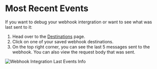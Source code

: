 # Most Recent Events

If you want to debug your webhook intergration or want to see what was last sent to it:

1. Head over to the [Destinations](https://console.dassana.cloud/integrations) page.
2. Click on one of your saved webhook destinations.
3. On the top right corner, you can see the last 5 messages sent to the webhook. You can also view the request body that was sent.

![Webhook Integration Last Events Info](/img/integrations/webhook/webhook-lastinfo.png)
